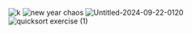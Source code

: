 ![k](https://github.com/user-attachments/assets/35dd5d4e-97f8-4d06-ba98-1b410c8d8f3e)
![new year chaos](https://github.com/user-attachments/assets/edf17736-3a43-4323-988d-376d9429cb98)
![Untitled-2024-09-22-0120](https://github.com/user-attachments/assets/0f59a8b8-c084-472c-a20b-f776a435c2d6)
![quicksort exercise (1)](https://github.com/user-attachments/assets/4f8dcf4a-0ecb-4b76-a3b3-72b000148bf0)
